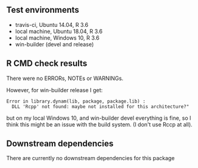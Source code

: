 ## Test environments
* travis-ci, Ubuntu 14.04, R 3.6
* local machine, Ubuntu 18.04, R 3.6
* local machine, Windows 10, R 3.6 
* win-builder (devel and release)

## R CMD check results
There were no ERRORs, NOTEs or WARNINGs. 

However, for win-builder release I get: 
```
Error in library.dynam(lib, package, package.lib) : 
  DLL 'Rcpp' not found: maybe not installed for this architecture?"
```

but on my local Windows 10, and win-builder devel everything is fine, 
so I think this might be an issue with the build system. 
(I don't use Rccp at all). 

## Downstream dependencies
There are currently no downstream dependencies for this package